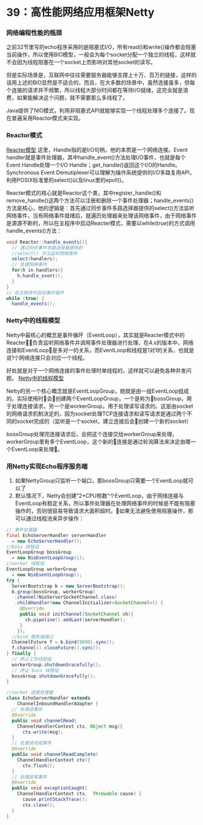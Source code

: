 # 39：高性能网络应用框架Netty

### 网络编程性能的瓶颈

之前32节里写的echo程序采用的是阻塞式I/O，所有read()和write()操作都会阻塞当前操作，所以使用BIO模型，一般会为每个socket分配一个独立的线程，这样就不会因为线程阻塞在一个socket上而影响对其他socket的读写。

但是实际场景是，互联网中往往需要服务器能够支撑上十万、百万的链接，这样的话用上述的BIO显然是不适合的，而且，在大多数的场景中，虽然连接虽多，但每个连接的请求并不频繁，所以线程大部分时间都在等待I/O就绪，这完全就是浪费，如果能解决这个问题，就不需要那么多线程了。

Java提供了NIO模式，利用非阻塞式API就能够实现一个线程处理多个连接了。现在普遍采用Reactor模式来实现。

### Reactor模式
[Reacter模型](../images/Java并发/Reacter模型.png)
这里，Handle指的是I/O句柄，他的本质是一个网络连接。Event handler就是事件处理器，其中handle_event()方法处理I/O事件，也就是每个Event Handle处理一个I/O Handle；get_handle()返回这个I/O的Handle。Synchronous Event Demutiplexer可以理解为操作系统提供的I/O多路复用API，利用POSIX标准里的select()以及linux里的epoll()。

Reacter模式的核心就是Reactor这个类，其中register_handle()和remove_handle()这两个方法可以注册和删除一个事件处理器；handle_events()方法是核心，他的逻辑是：首先通过同步事件多路选择器提供的select()方法监听网络事件，当有网络事件就绪后，就遍历处理器来处理该网络事件，由于网络事件是源源不断的，所以在主程序中启动Reacter模式，需要以while(true)的方式调用handle_events()方法：

```Java
void Reactor::handle_events(){
  // 通过同步事件多路选择器提供的
  //select() 方法监听网络事件
  select(handlers);
  // 处理网络事件
  for(h in handlers){
    h.handle_event();
  }
}
// 在主程序中启动事件循环
while (true) {
  handle_events();
```

### Netty中的线程模型
Netty中最核心的概念是事件循环（EventLoop），其实就是Reacter模式中的Reacter，负责监听网络事件并调用事件处理器进行处理，在4.x的版本中，网络连接和EventLoop是多对一的关系，而EventLoop和线程是1对1的关系，也就是说1个网络连接只会对应一个线程。

好处就是对于一个网络连接的事件处理时单线程的，这样就可以避免各种并发问题。
[Netty中的线程模型](../images/Java并发/Netty中的线程模型.png)

Netty的另一个核心概念就是EventLoopGroup，她就是由一组EventLoop组成的。实际使用时会创建两个EventLoopGroup，一个是称为bossGroup，用于处理连接请求，另一个是workerGroup，用于处理读写请求的。这是由socket的网络请求机制决定的，因为socket处理TCP连接请求和读写请求是通过两个不同的socket完成的（监听是一个socket，建立连接后会创建一个新的socket）

bossGroup处理完连接请求后，会把这个连接交给workerGroup来处理，workerGroup里有多个EventLoop，这个新的连接是通过轮询算法来决定由哪一个EventLoop来处理。

### 用Netty实现Echo程序服务端

1. 如果NettyGroup只监听一个端口，那bossGroup只需要一个EventLoop就可以了
2. 默认情况下，Netty会创建“2*CPU核数”个EventLoop，由于网络连接与EventLoop有稳定关系，所以事件处理器在处理网络事件的时候是不能有阻塞操作的，否则很容易导致请求大面积超时。如果无法避免使用阻塞操作，那可以通过线程池来异步操作：

```Java
// 事件处理器
final EchoServerHandler serverHandler
  = new EchoServerHandler();
//boss 线程组  
EventLoopGroup bossGroup
  = new NioEventLoopGroup(1);
//worker 线程组  
EventLoopGroup workerGroup
  = new NioEventLoopGroup();
try {
  ServerBootstrap b = new ServerBootstrap();
  b.group(bossGroup, workerGroup)
   .channel(NioServerSocketChannel.class)
   .childHandler(new ChannelInitializer<SocketChannel>() {
     @Override
     public void initChannel(SocketChannel ch){
       ch.pipeline().addLast(serverHandler);
     }
    });
  //bind 服务端端口  
  ChannelFuture f = b.bind(9090).sync();
  f.channel().closeFuture().sync();
} finally {
  // 终止工作线程组
  workerGroup.shutdownGracefully();
  // 终止 boss 线程组
  bossGroup.shutdownGracefully();
}

//socket 连接处理器
class EchoServerHandler extends
    ChannelInboundHandlerAdapter {
  // 处理读事件  
  @Override
  public void channelRead(
    ChannelHandlerContext ctx, Object msg){
      ctx.write(msg);
  }
  // 处理读完成事件
  @Override
  public void channelReadComplete(
    ChannelHandlerContext ctx){
      ctx.flush();
  }
  // 处理异常事件
  @Override
  public void exceptionCaught(
    ChannelHandlerContext ctx,  Throwable cause) {
      cause.printStackTrace();
      ctx.close();
  }
}
```
